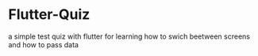 # Flutter-Quiz
a simple test quiz with flutter for learning how to swich beetween screens and how to pass data 
